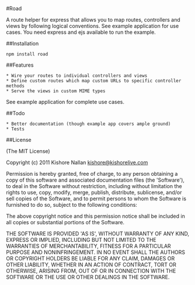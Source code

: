 #Road

A route helper for express that allows you to map routes, controllers and views by following logical conventions. See example application for use cases. You need express and ejs available to run the example.

##Installation

	npm install road

##Features

	* Wire your routes to individual controllers and views
	* Define custom routes which map custom URLs to specific controller methods
	* Serve the views in custom MIME types

See example application for complete use cases.

##Todo

	* Better documentation (though example app covers ample ground)
	* Tests

##License

(The MIT License)

Copyright (c) 2011 Kishore Nallan  <kishore@kishorelive.com>

Permission is hereby granted, free of charge, to any person obtaining
a copy of this software and associated documentation files (the
'Software'), to deal in the Software without restriction, including
without limitation the rights to use, copy, modify, merge, publish,
distribute, sublicense, and/or sell copies of the Software, and to
permit persons to whom the Software is furnished to do so, subject to
the following conditions:

The above copyright notice and this permission notice shall be
included in all copies or substantial portions of the Software.

THE SOFTWARE IS PROVIDED 'AS IS', WITHOUT WARRANTY OF ANY KIND,
EXPRESS OR IMPLIED, INCLUDING BUT NOT LIMITED TO THE WARRANTIES OF
MERCHANTABILITY, FITNESS FOR A PARTICULAR PURPOSE AND NONINFRINGEMENT.
IN NO EVENT SHALL THE AUTHORS OR COPYRIGHT HOLDERS BE LIABLE FOR ANY
CLAIM, DAMAGES OR OTHER LIABILITY, WHETHER IN AN ACTION OF CONTRACT,
TORT OR OTHERWISE, ARISING FROM, OUT OF OR IN CONNECTION WITH THE
SOFTWARE OR THE USE OR OTHER DEALINGS IN THE SOFTWARE.
